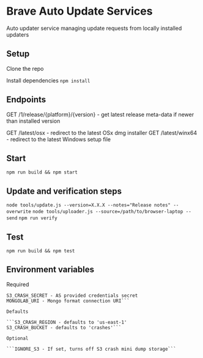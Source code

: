 # Brave Auto Update Services

Auto updater service managing update requests from locally installed updaters

## Setup

Clone the repo

Install dependencies `npm install`

## Endpoints

GET /1/release/{platform}/{version} - get latest release meta-data if newer than installed version

GET /latest/osx - redirect to the latest OSx dmg installer
GET /latest/winx64 - redirect to the latest Windows setup file

## Start

`npm run build && npm start`

## Update and verification steps

`node tools/update.js --version=X.X.X --notes="Release notes" --overwrite`
`node tools/uploader.js --source=/path/to/browser-laptop --send`
`npm run verify`

## Test

`npm run build && npm test`

## Environment variables

Required

```S3_CRASH_KEY - AWS provided credentials key
S3_CRASH_SECRET - AS provided credentials secret
MONGOLAB_URI - Mongo format connection URI```

Defaults

```S3_CRASH_REGION - defaults to 'us-east-1'
S3_CRASH_BUCKET - defaults to 'crashes'```

Optional

```IGNORE_S3 - If set, turns off S3 crash mini dump storage```
